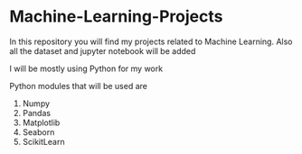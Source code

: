 # Machine-Learning-Projects
In this repository you will find my projects related to Machine Learning.
Also all the dataset and jupyter notebook will be added

I will be mostly using Python for my work

Python modules that will be used are

1. Numpy
2. Pandas
3. Matplotlib
4. Seaborn
5. ScikitLearn
